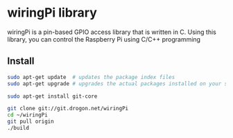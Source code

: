 # wiringPi library

wiringPi is a pin-based GPIO access library that is written in C. Using this library, you can control the Raspberry Pi using C/C++ programming

## Install

```bash
sudo apt-get update  # updates the package index files
sudo apt-get upgrade # upgrades the actual packages installed on your system

sudo apt-get install git-core

git clone git://git.drogon.net/wiringPi
cd ~/wiringPi
git pull origin
./build

```
